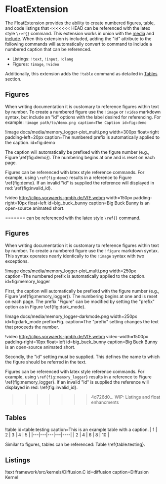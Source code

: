 # FloatExtension

The FloatExtension provides the ability to create numbered figures, table, and code listings that
<<<<<<< HEAD
can be referenced with the latex style `\ref{}` command. This extension works in union with
the [media](extensions/media.md) and [include](extensions/include.md). When this extension is
included, adding the "id" attribute to the following commands will automatically convert to command
to include a numbered caption that can be referenced.

* Listings: `!text`, `!input`, `!clang`
* Figures: `!image`, `!video`

Additionally, this extension adds the `!table` command as detailed in [Tables](#tables) section.

## Figures

When writing documentation it is customary to reference figures within text by number. To create a numbered figure use
the `!image` or `!video` markdown syntax, but include an "id" options with the label desired for referencing. For example: `!image path/to/demo.png caption=The Caption id=fig:demo`

!image docs/media/memory_logger-plot_multi.png width=300px float=right padding-left=20px caption=The numbered prefix is automatically applied to the caption. id=fig:demo

The caption will automatically be prefixed with the figure number (e.g., Figure \ref{fig:demo}). The
numbering begins at one and is reset on each page.

Figures can be referenced with latex style reference commands. For example, using `\ref{fig:demo}` results in a
reference to Figure \ref{fig:demo}. If an invalid "id" is supplied the reference will displayed in red: \ref{fig:invalid_id}.



!video http://clips.vorwaerts-gmbh.de/VfE.webm width=150px padding-right=10px float=left id=big_buck_bunny caption=Big Buck Bunny is an open-source animated short.

=======
can be referenced with the latex style `\ref{}` command.

## Figures
When writing documentation it is customary to reference figures within text by number. To create a numbered figure use
the `!figure` markdown syntax. This syntax operates nearly identically to the `!image` syntax with two exceptions.

!image docs/media/memory_logger-plot_multi.png width=250px caption=The numbered prefix is automatically applied to the caption. id=fig:memory_logger

First, the caption will automatically be prefixed with the figure number (e.g., Figure \ref{fig:memory_logger}). The
numbering begins at one and is reset on each page. The prefix "Figure" can be modified by setting
the "prefix" option as in Figure \ref{fig:dark_mode}.

!image docs/media/memory_logger-darkmode.png width=250px id=fig:dark_mode prefix=Fig. caption=The "prefix" setting changes the text that proceeds the number.

!video http://clips.vorwaerts-gmbh.de/VfE.webm video-width=1500px padding-right=10px float=left id=big_buck_bunny caption=Big Buck Bunny is an open-source animated short.

Secondly, the "id" setting must be supplied. This defines the name to which the figure should be referred in the text.

Figures can be referenced with latex style reference commands. For example, using `\ref{fig:memory_logger}` results in a
reference to Figure \ref{fig:memory_logger}. If an invalid "id" is supplied the reference will displayed in red: \ref{fig:invalid_id}.
>>>>>>> 4d726d0... WIP: Listings and float enhancments


## Tables

!table id=table:testing caption=This is an example table with a caption.
| 1 | 2 | 3 | 4 | 5 |
|---|---|---|---|----|
| 2 | 4 | 6 | 8 | 10 |

Similar to figures, tables can be referenced: Table \ref{table:testing}.

## Listings

!text framework/src/kernels/Diffusion.C id=diffusion caption=Diffusion Kernel
